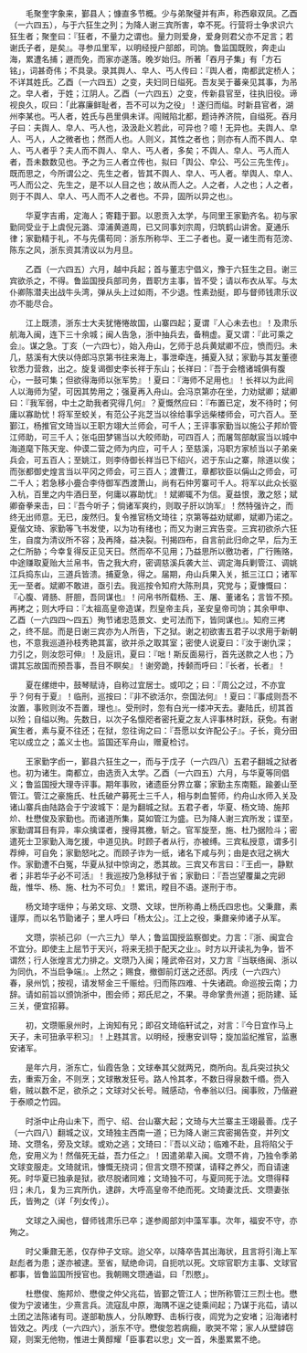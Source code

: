 <!-- { "loadSidebar": true } -->
　　毛聚奎字象来，鄞县人；慷直多节概。少与弟聚璧并有声，称西皋双凤。乙酉（一六四五），与于六狂生之列；为降人谢三宾所害，幸不死。行营将士争求识六狂生者；聚奎曰：『狂者，不量力之谓也。量力则爱身，爱身则君父亦不足言；若谢氏子者，是矣』。寻参瓜里军，以明经授户部郎，司饷。鲁监国既败，奔走山海，累遭名捕；遯而免，而家亦遂落。晚岁始归。所著「吞月子集」有「方石铭」，词甚奇伟；不具录。录其舆人、皁人、丐人传曰：『舆人者，南都武定桥人；不详其姓氏。乙酉（一六四五）之变，夫妇同日缢死。吾友吴于蕃亲见其事，为吊之。皁人者，于姓；江阴人。乙酉（一六四五）之变，传新县官至，往执旧役。谛视良久，叹曰：「此寡廉鲜耻者，吾不可以为之役」！遂归而缢。时新县官者，湖州李某也。丐人者，姓氏与邑里俱未详。闯贼陷北都，题诗养济院，自缢死。吞月子曰：夫舆人、皁人、丐人也，汲汲赴义若此，可异也？噫！无异也。夫舆人、皁人、丐人，人之微者也；然而人也。人则义，其性之者也；则亦有人而不舆人、皁人、丐人者乎？夫人而不舆人、皁人、丐人者，多矣；不舆人、皁人、丐人而人者，吾未数数见也。予之为三人者立传也，拟曰「舆公、皁公、丐公三先生传」。既而思之，今所谓公之、先生之者，皆其不舆人、皁人、丐人者。举舆人、皁人、丐人而公之、先生之，是不以人目之也；故从而人之。人之者，人之也；人之者，则于不舆人、皁人、丐人而不人之者也。不异，固所以异之也』。

　　华夏字吉甫，定海人；寄籍于鄞。以恩贡入太学，与同里王家勤齐名。初与家勤同受业于上虞倪元潞、漳浦黄道周，已又同事刘宗周，归筑鹤山讲舍。夏通乐律；家勤精于礼，不与先儒苟同：浙东所称华、王二子者也。夏一诸生而有范滂、陈东之风，浙东资其清议以为月旦。

　　乙酉（一六四五）六月，越中兵起；首与董志宁倡义，豫于六狂生之目。谢三宾欲杀之，不得。鲁监国授兵部司务，晋职方主事，皆不受；请以布衣从军。与太仆卿陈潜夫出战牛头湾，弹从头上过如雨，不少退。性素劲挺，即与督师钱肃乐议亦不能尽合。

　　江上既溃，浙东士大夫犹惓惓故国，山寨四起；夏谓『人心未去也』！及肃乐航海入闽，连下三十余城；闽人告急，浙中抽兵去，备稍虚。夏又谓：『此可乘之会』。谋之急。丁亥（一六四七），始入舟山，乞师于总兵黄斌卿不应，愤而归。未几，慈溪有大侠以侍郎冯京第书往来海上，事泄牵连，捕夏入狱；家勤与其友董德钦悉力营救，出之。旋复谒御史李长祥于东山；长祥曰：『吾于会稽诸城俱有腹心，一鼓可集；但欲得海师以张军势』！夏曰：『海师不足用也』！长祥以为此间人以海师为望，可因其势用之；强夏再入舟山。会冯京第亦在坐，力劝斌卿；斌卿曰：『我军弱，中土之助我者究得几何』？夏慨然应曰：『布置已定，发不待时；何庸以寡助忧！将军至蛟关，有范公子兆芝当以徐给事孚远柴楼师会，可六百人。至鄞江，杨推官文琦当以王职方翊大兰师会，可千人；王评事家勤当以施公子邦炌管江师助，可三千人；张屯田梦锡当以大皎师助，可四百人；而屠驾部献宸当以城中海道麾下陈天宠、仲谟二营之师为内应，可千人；至慈溪，冯职方家桢当以子弟亲兵会，可五百人；至姚江，则李侍御长祥当已下绍兴，迟于东山之寨，除道以俟；而张都御史煌言当以平冈之师会，可三百人；渡曹江，章都钦臣以偁山之师会，可二千人；若急移小亹合李侍御军西渡萧山，尚有石仲芳寨可千人。将军以此众长驱入杭，百里之内牛酒日至，何庸以寡助忧』！斌卿辄不为信。夏益恨，激之怒；斌卿奋拳来击，曰：『吾今听子；倘诸军爽约，则取子肝以饷军』！然特强许之，而终无出师意。无已，废然归。复令推官杨文琦往；京第等益劝斌卿，斌卿乃诺之。夏偕文琦、家勤等飞书发使，以为功有绪也；而又为谢三宾告变。三宾初欲杀六狂生，自度为清议所不容；及再降，益决裂。刊揭四布，自言前此归命之早，后为王之仁所胁；今幸复得反正见天日。然而卒不见用；乃益思所以徼功者，广行贿赂，中途赚取夏贻大兰帛书，告之我大府，密调慈溪兵袭大兰、调定海兵剿管江、调姚江兵捣东山，三道兵皆溃。捕夏急，得之。届期，舟山兵果入关，抵三江口；诸军无一至者。斌卿不敢进，亟引去。我巡按令知府大陈刑具，究党与；夏慷慨曰：『心腹、肾肠、肝胆，吾同谋也』！问帛书所载杨、王、屠、董诸名；言皆不预。再拷之；则大呼曰：『太祖高皇帝造谋，烈皇帝主兵，圣安皇帝司饷；其余甲申、乙酉（一六四四～四五）殉节诸忠范景文、史可法而下，皆同谋也』。知府三拷之，终不屈。而是日谢三宾亦为人所告，下之狱。谢之初欲害五君子以求用于新朝也，不意我巡道孙枝秀艳其富，欲并杀之取其室；密使人说夏曰：『汝于谢仇深；力引之，则汝怨可伸』！及庭讯，夏曰：『咄！斯反面易行，首先送款之人也；乃谓其忘故国而预吾事，吾目不瞑矣』！谢旁跪，抟颡而呼曰：『长者，长者』！

　　夏在缧绁中，鼓琴赋诗，自称过宜居士。或叩之；曰：『周公之过，不亦宜乎？何有于夏』！临刑，巡按曰：『非不欲活尔，奈国法何』！夏曰：『事成则吾不汝置，事败则汝不吾置，理也』。受刑时，忽有白光一缕冲天去。妻陆氏，纫其首以殓；自缢以殉。先数日，以次子名懔咫者密托夏之友人评事林时跃，获免。有谢寅生者，素与夏不往还；在狱，忽往询之曰：『吾愿以女许配公子』。子长，竟分田宅以成立之；盖义士也。监国还军舟山，赠夏检讨。

　　王家勤字卣一，鄞县六狂生之一，而与于戊子（一六四八）五君子翻城之狱者也。初为诸生。南都立，由选贡入太学。乙酉（一六四五）六月，与华夏等同倡义；鲁监国授大理寺评事。期年事败，诸遗臣分界立寨；家勤主东南甄，踰姜山至管江。管江之豪施氏、杜氏破产募死士三千人，相与刺血誓师，约舟山水师入关及诸山寨兵由陆路会于宁波城下：是为翻城之狱。五君子者，华夏、杨文琦、施邦炌、杜懋俊及家勤也。而诸道所集，莫如管江为盛。已为降人谢三宾所发；谍至，家勤谓耳目有异，率众擒谍者，搜得其檄，斩之。官军旋至，施、杜乃据险斗；密遣死士卫家勤入海乞援，中道见执。时顾子者从行，亦被缚。三宾私授意，谓多引荐绅，可自免；家勤怒叱之。而顾子诈为一纸，诸名下咸与列；由是衣冠之祸大作。家勤遭不白冤，华夏从狱中惊询之，悉其故。三宾又布言曰：『王卣一，静默者；非若华子必不可活』！我巡按乃急移狱于省；家勤曰：『吾岂望覆巢之完卵哉，惟华、杨、施、杜为不可负』！累讯，瞠目不语。遂刑于市。

　　杨文琦字瑶仲；与弟文琮、文瓒、文球，世所称甬上杨氏四忠也。父秉鼐，素谨厚，而以名节勖诸子；里人呼曰「杨太公」。江上之役，秉鼐亲帅诸子从军。

　　文瓒，崇祯己卯（一六三九）举人；鲁监国授监察御史。力言：『浙、闽宜合不宜分。即使主上屈节于天兴，将来无损于配天之业』。时方以开读礼为争，皆不谓然；行人张煌言尤力排之。文瓒乃入闽；隆武帝召对，又力言『当联络闽、浙以为同仇，不当启争端』。上然之；赐食，撤御前灯送之还邸。丙戌（一六四六）春，泉州饥；按视，请发帑金三千赈给。归而陈四难、十失诸疏。命巡按云南；力辞。请如前旨以颁饷浙中，图会师；郑氏尼之，不果。寻命掌贵州道；扼防建、延三关，便宜招募。

　　初，文瓒赈泉州时，上询知有兄；即召文琦临轩试之，对言：『今日宜作马上天子，未可狃承平积习』！上韪其言。以明经，授惠安训导；旋加监纪推官，监惠安诸军。

　　是年六月，浙东亡，仙霞告急；文球奉其父就两兄，商所向。乱兵突过执父去，重索万金，不则烹；文球散发狂号。路人怜其孝，不数日得泉数千缗。赍入砦，贼以数不足，欲杀之；文球对父长号。贼感动，令奉翁以归。闽事败，乃偕避于泰顺之竹园。

　　时浙中止舟山未下，而宁、绍、台山寨大起；文琦与大兰寨主王翊最善。戊子（一六四八）翻城之议，文琦独主西南一道；已为降人谢三宾密揭告变，并列文琦、文瓒名，旁及文球。或劝之逃；文琦曰：『吾以义动；临难不赴，且将陷父于危，安用义为！然偕死无益，吾力任之』！因遣弟辈入闽。文瓒不肯，乃独令季弟文球变服走。文琦就讯，慷慨无挠词；但言文瓒不预谋，请释之养父，而自请速死。时华夏已独承是狱，欲尽脱诸同难；文琦独不可，与夏同死于法。文瓒得释归；未几，复为三宾所仇，逮辟，大呼高皇帝不绝而死。文琦妻沈氏、文瓒妻张氏，皆殉之（详「列女传」）。

　　文球之入闽也，督师钱肃乐已卒；遂参阁部刘中藻军事。次年，福安不守，亦殉之。

　　时父秉鼐无恙，仅存仲子文琮。迨父卒，以降卒告其出海状，且言将引海上军赵彪者为患；遂亦被逮。至省，赋绝命词，自扼吭以死。文琮官职方主事、文球官都事，皆鲁监国所授官也。我朝赐文瓒通谥，曰「烈愍」。

　　杜懋俊、施邦炌、懋俊之仲父兆苮，皆鄞之管江人；世所称管江三烈士也。懋俊为宁波诸生，少熹言兵。流寇乱中原，海隅不逞之徒乘间起；乃谋于兆苮，请以土团之法陈诸有司。遂部勒族人，分队瞭野、击柝行夜，闾党为之安堵；沿海诸村皆效之。丙戌（一六四六），浙东不守。懋俊忽若病癎，歌哭不常；家人从壁鏬窃窥，则案无他物，惟进士黄醇耀「臣事君以忠」文一首，朱墨累累不绝。

